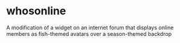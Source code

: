# whosonline
A modification of a widget on an internet forum that displays online members as fish-themed avatars over a season-themed backdrop
